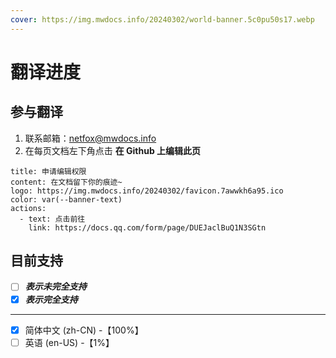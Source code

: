 ```yaml
---
cover: https://img.mwdocs.info/20240302/world-banner.5c0pu50s17.webp
---
```


# 翻译进度

## 参与翻译

1. 联系邮箱：<netfox@mwdocs.info>
2. 在每页文档左下角点击 **在 Github 上编辑此页**

```component VPBanner
title: 申请编辑权限
content: 在文档留下你的痕迹~
logo: https://img.mwdocs.info/20240302/favicon.7awwkh6a95.ico
color: var(--banner-text)
actions:
  - text: 点击前往
    link: https://docs.qq.com/form/page/DUEJaclBuQ1N3SGtn
```

## 目前支持

- [ ] ***表示未完全支持***
- [x] ***表示完全支持***

---

- [x] 简体中文 (zh-CN) -【100%】
- [ ] 英语 (en-US) -【1%】
